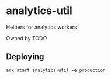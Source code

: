 # analytics-util

Helpers for analytics workers

Owned by TODO

## Deploying

```
ark start analytics-util -e production
```
